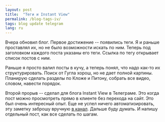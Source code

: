 ```yaml
---
layout: post
title:  "Теги и Instant View"
permalink: /blog-tags-iv/
tags: blog update telegram
lang: ru
---
```


[channel]: https://t.me/igrishaev_blog

Вчера обновил блог. Первое достижение -- появились теги. Я и раньше проставлял
их, но не было возможности искать по ним. Теперь под заголовком каждого поста
указаны его теги. Ссылка по тегу открывает список постов с ним.

Раньше я просто валил посты в кучу, а теперь понял, что надо как-то их
структурировать. Поиск от Гугла хорош, но не дает полной картины. Планирую
сделать разделы по Кложе и Питону, собрать все видео, словом, навести порядок.

Второй прорыв -- сделал для блога Instant View в Телеграме. Это когда пост можно
просмотреть прямо в клиенте без перехода на сайт. Это был очень интересный
опыт. Еще не успел ничего автоматизировать, эту заметку заброшу вручную [в
канал][channel]. Дальше буду думать. И напишу отдельный пост, как все сделать по
шагам.
